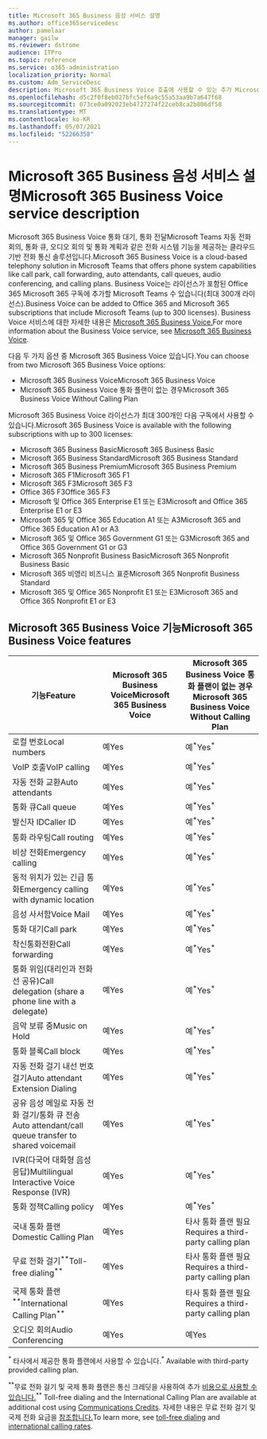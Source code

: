 ```yaml
---
title: Microsoft 365 Business 음성 서비스 설명
ms.author: office365servicedesc
author: pamelaar
manager: gailw
ms.reviewer: dstrome
audience: ITPro
ms.topic: reference
ms.service: o365-administration
localization_priority: Normal
ms.custom: Adm_ServiceDesc
description: Microsoft 365 Business Voice 호출에 사용할 수 있는 추가 Microsoft Teams 서비스입니다. 이는 전화 시스템, 국내 통화 플랜, SMS 및 오디오 회의를 결합합니다.
ms.openlocfilehash: d5c2f0f8eb027bfc5ef6a9c55a53aa9b7a647f68
ms.sourcegitcommit: 073ce0a092023eb4727274f22ceb8ca2b806df58
ms.translationtype: MT
ms.contentlocale: ko-KR
ms.lasthandoff: 05/07/2021
ms.locfileid: "52266358"
---
```

# <a name="microsoft-365-business-voice-service-description"></a><span data-ttu-id="f469d-104">Microsoft 365 Business 음성 서비스 설명</span><span class="sxs-lookup"><span data-stu-id="f469d-104">Microsoft 365 Business Voice service description</span></span>

<span data-ttu-id="f469d-105">Microsoft 365 Business Voice 통화 대기, 통화 전달Microsoft Teams 자동 전화 회의, 통화 큐, 오디오 회의 및 통화 계획과 같은 전화 시스템 기능을 제공하는 클라우드 기반 전화 통신 솔루션입니다.</span><span class="sxs-lookup"><span data-stu-id="f469d-105">Microsoft 365 Business Voice is a cloud-based telephony solution in Microsoft Teams that offers phone system capabilities like call park, call forwarding, auto attendants, call queues, audio conferencing, and calling plans.</span></span> <span data-ttu-id="f469d-106">Business Voice는 라이선스가 포함된 Office 365 Microsoft 365 구독에 추가할 Microsoft Teams 수 있습니다(최대 300개 라이선스).</span><span class="sxs-lookup"><span data-stu-id="f469d-106">Business Voice can be added to Office 365 and Microsoft 365 subscriptions that include Microsoft Teams (up to 300 licenses).</span></span> <span data-ttu-id="f469d-107">Business Voice 서비스에 대한 자세한 내용은 [Microsoft 365 Business Voice.](/MicrosoftTeams/business-voice/whats-business-voice)</span><span class="sxs-lookup"><span data-stu-id="f469d-107">For more information about the Business Voice service, see [Microsoft 365 Business Voice](/MicrosoftTeams/business-voice/whats-business-voice).</span></span>

<span data-ttu-id="f469d-108">다음 두 가지 옵션 중 Microsoft 365 Business Voice 있습니다.</span><span class="sxs-lookup"><span data-stu-id="f469d-108">You can choose from two Microsoft 365 Business Voice options:</span></span>

- <span data-ttu-id="f469d-109">Microsoft 365 Business Voice</span><span class="sxs-lookup"><span data-stu-id="f469d-109">Microsoft 365 Business Voice</span></span>
- <span data-ttu-id="f469d-110">Microsoft 365 Business Voice 통화 플랜이 없는 경우</span><span class="sxs-lookup"><span data-stu-id="f469d-110">Microsoft 365 Business Voice Without Calling Plan</span></span>

<span data-ttu-id="f469d-111">Microsoft 365 Business Voice 라이선스가 최대 300개인 다음 구독에서 사용할 수 있습니다.</span><span class="sxs-lookup"><span data-stu-id="f469d-111">Microsoft 365 Business Voice is available with the following subscriptions with up to 300 licenses:</span></span>

- <span data-ttu-id="f469d-112">Microsoft 365 Business Basic</span><span class="sxs-lookup"><span data-stu-id="f469d-112">Microsoft 365 Business Basic</span></span>
- <span data-ttu-id="f469d-113">Microsoft 365 Business Standard</span><span class="sxs-lookup"><span data-stu-id="f469d-113">Microsoft 365 Business Standard</span></span>
- <span data-ttu-id="f469d-114">Microsoft 365 Business Premium</span><span class="sxs-lookup"><span data-stu-id="f469d-114">Microsoft 365 Business Premium</span></span>
- <span data-ttu-id="f469d-115">Microsoft 365 F1</span><span class="sxs-lookup"><span data-stu-id="f469d-115">Microsoft 365 F1</span></span>
- <span data-ttu-id="f469d-116">Microsoft 365 F3</span><span class="sxs-lookup"><span data-stu-id="f469d-116">Microsoft 365 F3</span></span>
- <span data-ttu-id="f469d-117">Office 365 F3</span><span class="sxs-lookup"><span data-stu-id="f469d-117">Office 365 F3</span></span>
- <span data-ttu-id="f469d-118">Microsoft 및 Office 365 Enterprise E1 또는 E3</span><span class="sxs-lookup"><span data-stu-id="f469d-118">Microsoft and Office 365 Enterprise E1 or E3</span></span>
- <span data-ttu-id="f469d-119">Microsoft 365 및 Office 365 Education A1 또는 A3</span><span class="sxs-lookup"><span data-stu-id="f469d-119">Microsoft 365 and Office 365 Education A1 or A3</span></span>
- <span data-ttu-id="f469d-120">Microsoft 365 및 Office 365 Government G1 또는 G3</span><span class="sxs-lookup"><span data-stu-id="f469d-120">Microsoft 365 and Office 365 Government G1 or G3</span></span>
- <span data-ttu-id="f469d-121">Microsoft 365 Nonprofit Business Basic</span><span class="sxs-lookup"><span data-stu-id="f469d-121">Microsoft 365 Nonprofit Business Basic</span></span>
- <span data-ttu-id="f469d-122">Microsoft 365 비영리 비즈니스 표준</span><span class="sxs-lookup"><span data-stu-id="f469d-122">Microsoft 365 Nonprofit Business Standard</span></span>
- <span data-ttu-id="f469d-123">Microsoft 365 및 Office 365 Nonprofit E1 또는 E3</span><span class="sxs-lookup"><span data-stu-id="f469d-123">Microsoft 365 and Office 365 Nonprofit E1 or E3</span></span>

## <a name="microsoft-365-business-voice-features"></a><span data-ttu-id="f469d-124">Microsoft 365 Business Voice 기능</span><span class="sxs-lookup"><span data-stu-id="f469d-124">Microsoft 365 Business Voice features</span></span>

| <span data-ttu-id="f469d-125">기능</span><span class="sxs-lookup"><span data-stu-id="f469d-125">Feature</span></span> | <span data-ttu-id="f469d-126">Microsoft 365 Business Voice</span><span class="sxs-lookup"><span data-stu-id="f469d-126">Microsoft 365 Business Voice</span></span> | <span data-ttu-id="f469d-127">Microsoft 365 Business Voice 통화 플랜이 없는 경우</span><span class="sxs-lookup"><span data-stu-id="f469d-127">Microsoft 365 Business Voice Without Calling Plan</span></span> |
|--------------------------------------------------------|------------------------------|---------------------------------------------------|
| <span data-ttu-id="f469d-128">로컬 번호</span><span class="sxs-lookup"><span data-stu-id="f469d-128">Local numbers</span></span> | <span data-ttu-id="f469d-129">예</span><span class="sxs-lookup"><span data-stu-id="f469d-129">Yes</span></span> | <span data-ttu-id="f469d-130">예<sup>\*</sup></span><span class="sxs-lookup"><span data-stu-id="f469d-130">Yes<sup>\*</sup></span></span> |
| <span data-ttu-id="f469d-131">VoIP 호출</span><span class="sxs-lookup"><span data-stu-id="f469d-131">VoIP calling</span></span> | <span data-ttu-id="f469d-132">예</span><span class="sxs-lookup"><span data-stu-id="f469d-132">Yes</span></span> | <span data-ttu-id="f469d-133">예<sup>\*</sup></span><span class="sxs-lookup"><span data-stu-id="f469d-133">Yes<sup>\*</sup></span></span> |
| <span data-ttu-id="f469d-134">자동 전화 교환</span><span class="sxs-lookup"><span data-stu-id="f469d-134">Auto attendants</span></span> | <span data-ttu-id="f469d-135">예</span><span class="sxs-lookup"><span data-stu-id="f469d-135">Yes</span></span> | <span data-ttu-id="f469d-136">예<sup>\*</sup></span><span class="sxs-lookup"><span data-stu-id="f469d-136">Yes<sup>\*</sup></span></span> |
| <span data-ttu-id="f469d-137">통화 큐</span><span class="sxs-lookup"><span data-stu-id="f469d-137">Call queue</span></span> | <span data-ttu-id="f469d-138">예</span><span class="sxs-lookup"><span data-stu-id="f469d-138">Yes</span></span> | <span data-ttu-id="f469d-139">예<sup>\*</sup></span><span class="sxs-lookup"><span data-stu-id="f469d-139">Yes<sup>\*</sup></span></span> |
| <span data-ttu-id="f469d-140">발신자 ID</span><span class="sxs-lookup"><span data-stu-id="f469d-140">Caller ID</span></span> | <span data-ttu-id="f469d-141">예</span><span class="sxs-lookup"><span data-stu-id="f469d-141">Yes</span></span> | <span data-ttu-id="f469d-142">예<sup>\*</sup></span><span class="sxs-lookup"><span data-stu-id="f469d-142">Yes<sup>\*</sup></span></span> |
| <span data-ttu-id="f469d-143">통화 라우팅</span><span class="sxs-lookup"><span data-stu-id="f469d-143">Call routing</span></span> | <span data-ttu-id="f469d-144">예</span><span class="sxs-lookup"><span data-stu-id="f469d-144">Yes</span></span> | <span data-ttu-id="f469d-145">예<sup>\*</sup></span><span class="sxs-lookup"><span data-stu-id="f469d-145">Yes<sup>\*</sup></span></span> |
| <span data-ttu-id="f469d-146">비상 전화</span><span class="sxs-lookup"><span data-stu-id="f469d-146">Emergency calling</span></span> | <span data-ttu-id="f469d-147">예</span><span class="sxs-lookup"><span data-stu-id="f469d-147">Yes</span></span> | <span data-ttu-id="f469d-148">예<sup>\*</sup></span><span class="sxs-lookup"><span data-stu-id="f469d-148">Yes<sup>\*</sup></span></span> |
| <span data-ttu-id="f469d-149">동적 위치가 있는 긴급 통화</span><span class="sxs-lookup"><span data-stu-id="f469d-149">Emergency calling with dynamic location</span></span> | <span data-ttu-id="f469d-150">예</span><span class="sxs-lookup"><span data-stu-id="f469d-150">Yes</span></span> | <span data-ttu-id="f469d-151">예<sup>\*</sup></span><span class="sxs-lookup"><span data-stu-id="f469d-151">Yes<sup>\*</sup></span></span> |
| <span data-ttu-id="f469d-152">음성 사서함</span><span class="sxs-lookup"><span data-stu-id="f469d-152">Voice Mail</span></span> | <span data-ttu-id="f469d-153">예</span><span class="sxs-lookup"><span data-stu-id="f469d-153">Yes</span></span> | <span data-ttu-id="f469d-154">예<sup>\*</sup></span><span class="sxs-lookup"><span data-stu-id="f469d-154">Yes<sup>\*</sup></span></span> |
| <span data-ttu-id="f469d-155">통화 대기</span><span class="sxs-lookup"><span data-stu-id="f469d-155">Call park</span></span> | <span data-ttu-id="f469d-156">예</span><span class="sxs-lookup"><span data-stu-id="f469d-156">Yes</span></span> | <span data-ttu-id="f469d-157">예<sup>\*</sup></span><span class="sxs-lookup"><span data-stu-id="f469d-157">Yes<sup>\*</sup></span></span> |
| <span data-ttu-id="f469d-158">착신통화전환</span><span class="sxs-lookup"><span data-stu-id="f469d-158">Call forwarding</span></span> | <span data-ttu-id="f469d-159">예</span><span class="sxs-lookup"><span data-stu-id="f469d-159">Yes</span></span> | <span data-ttu-id="f469d-160">예<sup>\*</sup></span><span class="sxs-lookup"><span data-stu-id="f469d-160">Yes<sup>\*</sup></span></span> |
| <span data-ttu-id="f469d-161">통화 위임(대리인과 전화선 공유)</span><span class="sxs-lookup"><span data-stu-id="f469d-161">Call delegation (share a phone line with a delegate)</span></span> | <span data-ttu-id="f469d-162">예</span><span class="sxs-lookup"><span data-stu-id="f469d-162">Yes</span></span> | <span data-ttu-id="f469d-163">예<sup>\*</sup></span><span class="sxs-lookup"><span data-stu-id="f469d-163">Yes<sup>\*</sup></span></span> |
| <span data-ttu-id="f469d-164">음악 보류 중</span><span class="sxs-lookup"><span data-stu-id="f469d-164">Music on Hold</span></span> | <span data-ttu-id="f469d-165">예</span><span class="sxs-lookup"><span data-stu-id="f469d-165">Yes</span></span> | <span data-ttu-id="f469d-166">예<sup>\*</sup></span><span class="sxs-lookup"><span data-stu-id="f469d-166">Yes<sup>\*</sup></span></span> |
| <span data-ttu-id="f469d-167">통화 블록</span><span class="sxs-lookup"><span data-stu-id="f469d-167">Call block</span></span> | <span data-ttu-id="f469d-168">예</span><span class="sxs-lookup"><span data-stu-id="f469d-168">Yes</span></span> | <span data-ttu-id="f469d-169">예<sup>\*</sup></span><span class="sxs-lookup"><span data-stu-id="f469d-169">Yes<sup>\*</sup></span></span> |
| <span data-ttu-id="f469d-170">자동 전화 걸기 내선 번호 걸기</span><span class="sxs-lookup"><span data-stu-id="f469d-170">Auto attendant Extension Dialing</span></span> | <span data-ttu-id="f469d-171">예</span><span class="sxs-lookup"><span data-stu-id="f469d-171">Yes</span></span> | <span data-ttu-id="f469d-172">예<sup>\*</sup></span><span class="sxs-lookup"><span data-stu-id="f469d-172">Yes<sup>\*</sup></span></span> |
| <span data-ttu-id="f469d-173">공유 음성 메일로 자동 전화 걸기/통화 큐 전송</span><span class="sxs-lookup"><span data-stu-id="f469d-173">Auto attendant/call queue transfer to shared voicemail</span></span> | <span data-ttu-id="f469d-174">예</span><span class="sxs-lookup"><span data-stu-id="f469d-174">Yes</span></span> | <span data-ttu-id="f469d-175">예<sup>\*</sup></span><span class="sxs-lookup"><span data-stu-id="f469d-175">Yes<sup>\*</sup></span></span> |
| <span data-ttu-id="f469d-176">IVR(다국어 대화형 음성 응답)</span><span class="sxs-lookup"><span data-stu-id="f469d-176">Multilingual Interactive Voice Response (IVR)</span></span> | <span data-ttu-id="f469d-177">예</span><span class="sxs-lookup"><span data-stu-id="f469d-177">Yes</span></span> | <span data-ttu-id="f469d-178">예<sup>\*</sup></span><span class="sxs-lookup"><span data-stu-id="f469d-178">Yes<sup>\*</sup></span></span> |
| <span data-ttu-id="f469d-179">통화 정책</span><span class="sxs-lookup"><span data-stu-id="f469d-179">Calling policy</span></span> | <span data-ttu-id="f469d-180">예</span><span class="sxs-lookup"><span data-stu-id="f469d-180">Yes</span></span> | <span data-ttu-id="f469d-181">예<sup>\*</sup></span><span class="sxs-lookup"><span data-stu-id="f469d-181">Yes<sup>\*</sup></span></span> |
| <span data-ttu-id="f469d-182">국내 통화 플랜</span><span class="sxs-lookup"><span data-stu-id="f469d-182">Domestic Calling Plan</span></span> | <span data-ttu-id="f469d-183">예</span><span class="sxs-lookup"><span data-stu-id="f469d-183">Yes</span></span> | <span data-ttu-id="f469d-184">타사 통화 플랜 필요</span><span class="sxs-lookup"><span data-stu-id="f469d-184">Requires a third-party calling plan</span></span> |
| <span data-ttu-id="f469d-185">무료 전화 걸기<sup>\*\*</sup></span><span class="sxs-lookup"><span data-stu-id="f469d-185">Toll-free dialing<sup>\*\*</sup></span></span> | <span data-ttu-id="f469d-186">예</span><span class="sxs-lookup"><span data-stu-id="f469d-186">Yes</span></span> | <span data-ttu-id="f469d-187">타사 통화 플랜 필요</span><span class="sxs-lookup"><span data-stu-id="f469d-187">Requires a third-party calling plan</span></span> |
| <span data-ttu-id="f469d-188">국제 통화 플랜<sup>\*\*</sup></span><span class="sxs-lookup"><span data-stu-id="f469d-188">International Calling Plan<sup>\*\*</sup></span></span> | <span data-ttu-id="f469d-189">예</span><span class="sxs-lookup"><span data-stu-id="f469d-189">Yes</span></span> | <span data-ttu-id="f469d-190">타사 통화 플랜 필요</span><span class="sxs-lookup"><span data-stu-id="f469d-190">Requires a third-party calling plan</span></span> |
| <span data-ttu-id="f469d-191">오디오 회의</span><span class="sxs-lookup"><span data-stu-id="f469d-191">Audio Conferencing</span></span> | <span data-ttu-id="f469d-192">예</span><span class="sxs-lookup"><span data-stu-id="f469d-192">Yes</span></span> | <span data-ttu-id="f469d-193">예</span><span class="sxs-lookup"><span data-stu-id="f469d-193">Yes</span></span> |

<span data-ttu-id="f469d-194"><sup>\*</sup> 타사에서 제공한 통화 플랜에서 사용할 수 있습니다.</span><span class="sxs-lookup"><span data-stu-id="f469d-194"><sup>\*</sup> Available with third-party provided calling plan.</span></span>

<span data-ttu-id="f469d-195"><sup>\*\*</sup>무료 전화 걸기 및 국제 통화 플랜은 통신 크레딧을 사용하여 추가 [비용으로 사용할 수 있습니다.](/microsoftteams/what-are-communications-credits)</span><span class="sxs-lookup"><span data-stu-id="f469d-195"><sup>\*\*</sup> Toll-free dialing and the International Calling Plan are available at additional cost using [Communications Credits](/microsoftteams/what-are-communications-credits).</span></span> <span data-ttu-id="f469d-196">자세한 내용은 무료 [](/microsoftteams/toll-free-dialing-limitations-and-restrictions) 전화 걸기 및 국제 전화 요금을 [참조합니다.](https://www.microsoft.com/microsoft-365/microsoft-teams/voice-calling?rtc=1#ow-download-rates)</span><span class="sxs-lookup"><span data-stu-id="f469d-196">To learn more, see [toll-free dialing](/microsoftteams/toll-free-dialing-limitations-and-restrictions) and [international calling rates](https://www.microsoft.com/microsoft-365/microsoft-teams/voice-calling?rtc=1#ow-download-rates).</span></span>
